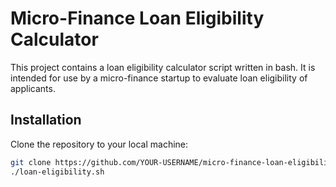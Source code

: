 # Micro-Finance Loan Eligibility Calculator

This project contains a loan eligibility calculator script written in bash. It is intended for use by a micro-finance startup to evaluate loan eligibility of applicants.

## Installation

Clone the repository to your local machine:
```sh
git clone https://github.com/YOUR-USERNAME/micro-finance-loan-eligibility.git
./loan-eligibility.sh

